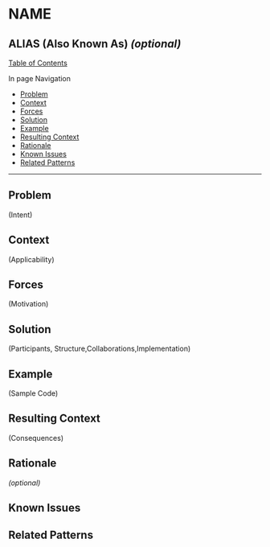 # NAME

## ALIAS (Also Known As) *(optional)*

[Table of Contents](/README.md)

In page Navigation

* [Problem](#problem)
* [Context](#context)
* [Forces](#forces)
* [Solution](#solution)
* [Example](#example)
* [Resulting Context](#resulting-context)
* [Rationale](#rationale)
* [Known Issues](#known-issues)
* [Related Patterns](#related-patterns)

---

## Problem
(Intent)

## Context
(Applicability)

## Forces
(Motivation)

## Solution
(Participants, Structure,Collaborations,Implementation)

## Example
(Sample Code)

## Resulting Context
(Consequences)

## Rationale
*(optional)*

## Known Issues

## Related Patterns
